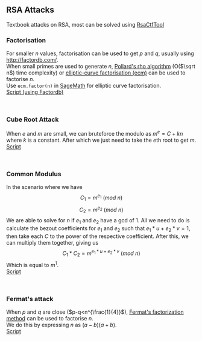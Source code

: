 RSA Attacks
-
Textbook attacks on RSA, most can be solved using [RsaCtfTool](https://github.com/RsaCtfTool/RsaCtfTool)  

### Factorisation
For smaller $n$ values, factorisation can be used to get $p$ and $q$, usually using http://factordb.com/.  
When small primes are used to generate $n$, [Pollard's rho algorithm](https://en.wikipedia.org/wiki/Pollard%27s_rho_algorithm) (O($\sqrt n$) time complexity) or [elliptic-curve factorisation (ecm)](https://en.wikipedia.org/wiki/Lenstra_elliptic-curve_factorization) can be used to factorise $n$.  
Use `ecm.factor(n)` in [SageMath](https://doc.sagemath.org/html/en/reference/interfaces/sage/interfaces/ecm.html) for elliptic curve factorisation.  
[Script (using Factordb)](scripts/Factor_n.py)

<br>

### Cube Root Attack
When $e$ and $m$ are small, we can bruteforce the modulo as $m^e = C + kn$ where $k$ is a constant. After which we just need to take the $e$th root to get $m$.  
[Script](scripts/Cube_Root_Attack.py)

<br>

### Common Modulus
In the scenario where we have
$$C_1 = m^{e_1} \text{ } (mod \text{ } n)$$
$$C_2 = m^{e_2} \text{ } (mod \text{ } n)$$
We are able to solve for $n$ if $e_1$ and $e_2$ have a gcd of 1.
All we need to do is calculate the bezout coefficients for $e_1$ and $e_2$ such that $e_{1}*u + e_{2}*v = 1$, then take each $C$ to the power of the respective coefficient.
After this, we can multiply them together, giving us
$$C_1 * C_2 = m^{e_{1}*u + e_{2}*v} \text{ } (mod \text{ } n)$$
Which is equal to $m^1$.  
[Script](scripts/Common_Mod.py)

<br>

### Fermat's attack
When $p$ and $q$ are close ($p-q<n^{\frac{1}{4}}$), [Fermat's factorization method](https://en.wikipedia.org/wiki/Fermat%27s_factorization_method) can be used to factorise $n$.  
We do this by expressing $n$ as $(a-b)(a+b)$.  
[Script](scripts/Fermat_Attack.py)